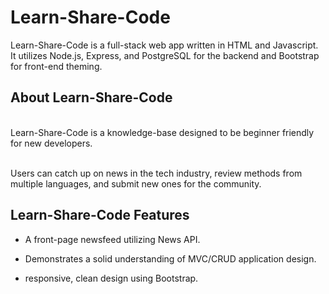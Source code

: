 # Learn-Share-Code

Learn-Share-Code is a full-stack web app written in HTML and Javascript. It utilizes Node.js, Express, and PostgreSQL for the backend and Bootstrap for front-end theming.


## About Learn-Share-Code
<br />
Learn-Share-Code is a knowledge-base designed to be beginner friendly for new developers. 

<br />Users can catch up on news in the tech industry, review methods from multiple languages, and submit new ones for the community.



## Learn-Share-Code Features

- A front-page newsfeed utilizing News API.

- Demonstrates a solid understanding of MVC/CRUD application design. 

- responsive, clean design using Bootstrap.  


